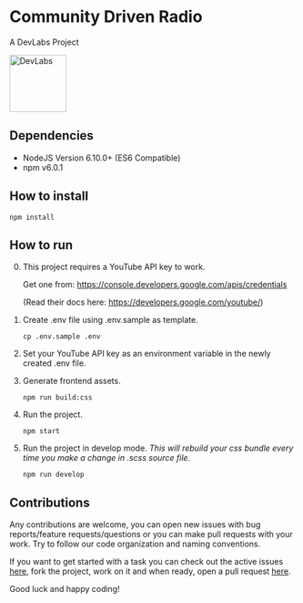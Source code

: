 # Community Driven Radio

A DevLabs Project

<img src="https://avatars0.githubusercontent.com/u/10864739?v=3&amp;s=200" alt="DevLabs" width="100" style="max-width:100%;">

## Dependencies

- NodeJS Version 6.10.0+ (ES6 Compatible)
- npm v6.0.1

## How to install

`npm install`

## How to run

0. This project requires a YouTube API key to work.

    Get one from: https://console.developers.google.com/apis/credentials 

    (Read their docs here: https://developers.google.com/youtube/)

0. Create .env file using .env.sample as template.

    `cp .env.sample .env`

1. Set your YouTube API key as an environment variable in the newly created .env file.

0. Generate frontend assets.

    `npm run build:css`

1. Run the project.

    `npm start`

1. Run the project in develop mode. _This will rebuild your css bundle every time you make a change in .scss source file._

    `npm run develop`

## Contributions

Any contributions are welcome, you can open new issues with bug reports/feature requests/questions or you can make pull requests with your work. Try to follow our code organization and naming conventions.

If you want to get started with a task you can check out the active issues [here](../../issues), fork the project, work on it and when ready, open a pull request [here](../../pulls). 

Good luck and happy coding!
